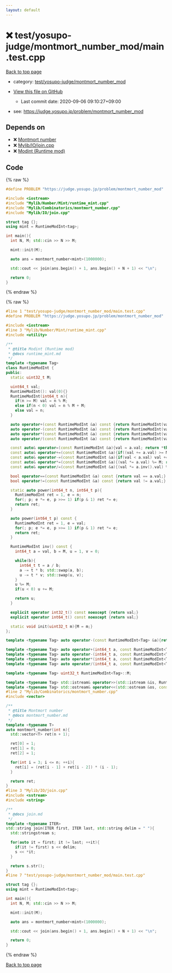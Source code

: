 ```yaml
---
layout: default
---
```


<!-- mathjax config similar to math.stackexchange -->
<script type="text/javascript" async
  src="https://cdnjs.cloudflare.com/ajax/libs/mathjax/2.7.5/MathJax.js?config=TeX-MML-AM_CHTML">
</script>
<script type="text/x-mathjax-config">
  MathJax.Hub.Config({
    TeX: { equationNumbers: { autoNumber: "AMS" }},
    tex2jax: {
      inlineMath: [ ['$','$'] ],
      processEscapes: true
    },
    "HTML-CSS": { matchFontHeight: false },
    displayAlign: "left",
    displayIndent: "2em"
  });
</script>

<script type="text/javascript" src="https://cdnjs.cloudflare.com/ajax/libs/jquery/3.4.1/jquery.min.js"></script>
<script src="https://cdn.jsdelivr.net/npm/jquery-balloon-js@1.1.2/jquery.balloon.min.js" integrity="sha256-ZEYs9VrgAeNuPvs15E39OsyOJaIkXEEt10fzxJ20+2I=" crossorigin="anonymous"></script>
<script type="text/javascript" src="../../../../assets/js/copy-button.js"></script>
<link rel="stylesheet" href="../../../../assets/css/copy-button.css" />


# :x: test/yosupo-judge/montmort_number_mod/main.test.cpp

<a href="../../../../index.html">Back to top page</a>

* category: <a href="../../../../index.html#910a463805ae5ab8a646512f693c1fa3">test/yosupo-judge/montmort_number_mod</a>
* <a href="{{ site.github.repository_url }}/blob/master/test/yosupo-judge/montmort_number_mod/main.test.cpp">View this file on GitHub</a>
    - Last commit date: 2020-09-06 09:10:27+09:00


* see: <a href="https://judge.yosupo.jp/problem/montmort_number_mod">https://judge.yosupo.jp/problem/montmort_number_mod</a>


## Depends on

* :x: <a href="../../../../library/Mylib/Combinatorics/montmort_number.cpp.html">Montmort number</a>
* :x: <a href="../../../../library/Mylib/IO/join.cpp.html">Mylib/IO/join.cpp</a>
* :x: <a href="../../../../library/Mylib/Number/Mint/runtime_mint.cpp.html">Modint (Runtime mod)</a>


## Code

<a id="unbundled"></a>
{% raw %}
```cpp
#define PROBLEM "https://judge.yosupo.jp/problem/montmort_number_mod"

#include <iostream>
#include "Mylib/Number/Mint/runtime_mint.cpp"
#include "Mylib/Combinatorics/montmort_number.cpp"
#include "Mylib/IO/join.cpp"

struct tag {};
using mint = RuntimeModInt<tag>;

int main(){
  int N, M; std::cin >> N >> M;

  mint::init(M);

  auto ans = montmort_number<mint>(1000000);

  std::cout << join(ans.begin() + 1, ans.begin() + N + 1) << "\n";

  return 0;
}

```
{% endraw %}

<a id="bundled"></a>
{% raw %}
```cpp
#line 1 "test/yosupo-judge/montmort_number_mod/main.test.cpp"
#define PROBLEM "https://judge.yosupo.jp/problem/montmort_number_mod"

#include <iostream>
#line 3 "Mylib/Number/Mint/runtime_mint.cpp"
#include <utility>

/**
 * @title Modint (Runtime mod)
 * @docs runtime_mint.md
 */
template <typename Tag>
class RuntimeModInt {
public:
  static uint32_t M;

  uint64_t val;
  RuntimeModInt(): val(0){}
  RuntimeModInt(int64_t n){
    if(n >= M) val = n % M;
    else if(n < 0) val = n % M + M;
    else val = n;
  }

  auto operator+(const RuntimeModInt &a) const {return RuntimeModInt(val + a.val);}
  auto operator-(const RuntimeModInt &a) const {return RuntimeModInt(val - a.val);}
  auto operator*(const RuntimeModInt &a) const {return RuntimeModInt(val * a.val);}
  auto operator/(const RuntimeModInt &a) const {return RuntimeModInt(val * a.inv().val);}

  const auto& operator=(const RuntimeModInt &a){val = a.val; return *this;}
  const auto& operator+=(const RuntimeModInt &a){if((val += a.val) >= M) val -= M; return *this;}
  const auto& operator-=(const RuntimeModInt &a){if(val < a.val) val += M; val -= a.val; return *this;}
  const auto& operator*=(const RuntimeModInt &a){(val *= a.val) %= M; return *this;}
  const auto& operator/=(const RuntimeModInt &a){(val *= a.inv().val) %= M; return *this;}

  bool operator==(const RuntimeModInt &a) const {return val == a.val;}
  bool operator!=(const RuntimeModInt &a) const {return val != a.val;}

  static auto power(int64_t n, int64_t p){
    RuntimeModInt ret = 1, e = n;
    for(; p; e *= e, p >>= 1) if(p & 1) ret *= e;
    return ret;
  }

  auto power(int64_t p) const {
    RuntimeModInt ret = 1, e = val;
    for(; p; e *= e, p >>= 1) if(p & 1) ret *= e;
    return ret;
  }

  RuntimeModInt inv() const {
    int64_t a = val, b = M, u = 1, v = 0;

    while(b){
      int64_t t = a / b;
      a -= t * b; std::swap(a, b);
      u -= t * v; std::swap(u, v);
    }
    u %= M;
    if(u < 0) u += M;

    return u;
  }

  explicit operator int32_t() const noexcept {return val;}
  explicit operator int64_t() const noexcept {return val;}

  static void init(uint32_t m){M = m;}
};

template <typename Tag> auto operator-(const RuntimeModInt<Tag> &a){return RuntimeModInt(-a.val);}

template <typename Tag> auto operator+(int64_t a, const RuntimeModInt<Tag> &b){return RuntimeModInt(a) + b;}
template <typename Tag> auto operator-(int64_t a, const RuntimeModInt<Tag> &b){return RuntimeModInt(a) - b;}
template <typename Tag> auto operator*(int64_t a, const RuntimeModInt<Tag> &b){return RuntimeModInt(a) * b;}
template <typename Tag> auto operator/(int64_t a, const RuntimeModInt<Tag> &b){return RuntimeModInt(a) / b;}

template <typename Tag> uint32_t RuntimeModInt<Tag>::M;

template <typename Tag> std::istream& operator>>(std::istream &is, RuntimeModInt<Tag> &a){is >> a.val; return is;}
template <typename Tag> std::ostream& operator<<(std::ostream &os, const RuntimeModInt<Tag> &a){os << a.val; return os;}
#line 2 "Mylib/Combinatorics/montmort_number.cpp"
#include <vector>

/**
 * @title Montmort number
 * @docs montmort_number.md
 */
template <typename T>
auto montmort_number(int n){
  std::vector<T> ret(n + 1);

  ret[0] = 1;
  ret[1] = 0;
  ret[2] = 1;

  for(int i = 3; i <= n; ++i){
    ret[i] = (ret[i - 1] + ret[i - 2]) * (i - 1);
  }

  return ret;
}
#line 3 "Mylib/IO/join.cpp"
#include <sstream>
#include <string>

/**
 * @docs join.md
 */
template <typename ITER>
std::string join(ITER first, ITER last, std::string delim = " "){
  std::stringstream s;

  for(auto it = first; it != last; ++it){
    if(it != first) s << delim;
    s << *it;
  }

  return s.str();
}
#line 7 "test/yosupo-judge/montmort_number_mod/main.test.cpp"

struct tag {};
using mint = RuntimeModInt<tag>;

int main(){
  int N, M; std::cin >> N >> M;

  mint::init(M);

  auto ans = montmort_number<mint>(1000000);

  std::cout << join(ans.begin() + 1, ans.begin() + N + 1) << "\n";

  return 0;
}

```
{% endraw %}

<a href="../../../../index.html">Back to top page</a>

